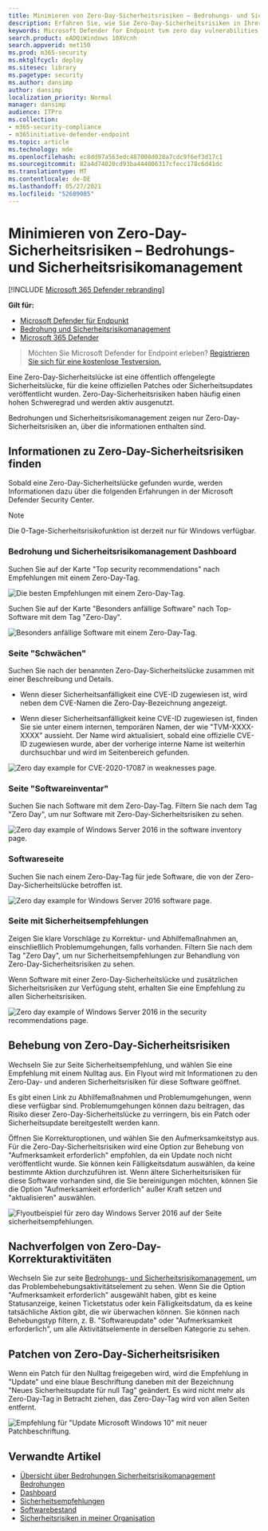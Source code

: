 ```yaml
---
title: Minimieren von Zero-Day-Sicherheitsrisiken – Bedrohungs- und Sicherheitsrisikomanagement
description: Erfahren Sie, wie Sie Zero-Day-Sicherheitsrisiken in Ihrer Umgebung mithilfe von Bedrohungs- und Sicherheitsrisikomanagement.
keywords: Microsoft Defender for Endpoint tvm zero day vulnerabilities, tvm, threat & Sicherheitsrisikomanagement, zero day, 0-day, mitigate 0 day vulnerabilities, vulnerable CVE
search.product: eADQiWindows 10XVcnh
search.appverid: met150
ms.prod: m365-security
ms.mktglfcycl: deploy
ms.sitesec: library
ms.pagetype: security
ms.author: dansimp
author: dansimp
localization_priority: Normal
manager: dansimp
audience: ITPro
ms.collection:
- m365-security-compliance
- m365initiative-defender-endpoint
ms.topic: article
ms.technology: mde
ms.openlocfilehash: ec8dd97a563edc487008d028a7cdc9f6ef3d17c1
ms.sourcegitcommit: 82a4d74020cd93ba444006317cfecc178c6d41dc
ms.translationtype: MT
ms.contentlocale: de-DE
ms.lasthandoff: 05/27/2021
ms.locfileid: "52689085"
---
```

# <a name="mitigate-zero-day-vulnerabilities---threat-and-vulnerability-management"></a>Minimieren von Zero-Day-Sicherheitsrisiken – Bedrohungs- und Sicherheitsrisikomanagement

[!INCLUDE [Microsoft 365 Defender rebranding](../../includes/microsoft-defender.md)]

**Gilt für:**

- [Microsoft Defender für Endpunkt](https://go.microsoft.com/fwlink/?linkid=2154037)
- [Bedrohung und Sicherheitsrisikomanagement](next-gen-threat-and-vuln-mgt.md)
- [Microsoft 365 Defender](https://go.microsoft.com/fwlink/?linkid=2118804)

>Möchten Sie Microsoft Defender for Endpoint erleben? [Registrieren Sie sich für eine kostenlose Testversion.](https://www.microsoft.com/microsoft-365/windows/microsoft-defender-atp?ocid=docs-wdatp-portaloverview-abovefoldlink)

Eine Zero-Day-Sicherheitslücke ist eine öffentlich offengelegte Sicherheitslücke, für die keine offiziellen Patches oder Sicherheitsupdates veröffentlicht wurden. Zero-Day-Sicherheitsrisiken haben häufig einen hohen Schweregrad und werden aktiv ausgenutzt.

Bedrohungen und Sicherheitsrisikomanagement zeigen nur Zero-Day-Sicherheitsrisiken an, über die informationen enthalten sind.

## <a name="find-information-about-zero-day-vulnerabilities"></a>Informationen zu Zero-Day-Sicherheitsrisiken finden

Sobald eine Zero-Day-Sicherheitslücke gefunden wurde, werden Informationen dazu über die folgenden Erfahrungen in der Microsoft Defender Security Center.

>[!NOTE]
> Die 0-Tage-Sicherheitsrisikofunktion ist derzeit nur für Windows verfügbar.

### <a name="threat-and-vulnerability-management-dashboard"></a>Bedrohung und Sicherheitsrisikomanagement Dashboard

Suchen Sie auf der Karte "Top security recommendations" nach Empfehlungen mit einem Zero-Day-Tag.

![Die besten Empfehlungen mit einem Zero-Day-Tag.](images/tvm-zero-day-top-security-recommendations.png)

Suchen Sie auf der Karte "Besonders anfällige Software" nach Top-Software mit dem Tag "Zero-Day".

![Besonders anfällige Software mit einem Zero-Day-Tag.](images/tvm-zero-day-top-software.png)

### <a name="weaknesses-page"></a>Seite "Schwächen"

Suchen Sie nach der benannten Zero-Day-Sicherheitslücke zusammen mit einer Beschreibung und Details.

- Wenn dieser Sicherheitsanfälligkeit eine CVE-ID zugewiesen ist, wird neben dem CVE-Namen die Zero-Day-Bezeichnung angezeigt.

- Wenn dieser Sicherheitsanfälligkeit keine CVE-ID zugewiesen ist, finden Sie sie unter einem internen, temporären Namen, der wie "TVM-XXXX-XXXX" aussieht. Der Name wird aktualisiert, sobald eine offizielle CVE-ID zugewiesen wurde, aber der vorherige interne Name ist weiterhin durchsuchbar und wird im Seitenbereich gefunden.

![Zero day example for CVE-2020-17087 in weaknesses page.](images/tvm-zero-day-weakness-name.png)

### <a name="software-inventory-page"></a>Seite "Softwareinventar"

Suchen Sie nach Software mit dem Zero-Day-Tag. Filtern Sie nach dem Tag "Zero Day", um nur Software mit Zero-Day-Sicherheitsrisiken zu sehen.

![Zero day example of Windows Server 2016 in the software inventory page.](images/tvm-zero-day-software-inventory.png)

### <a name="software-page"></a>Softwareseite

Suchen Sie nach einem Zero-Day-Tag für jede Software, die von der Zero-Day-Sicherheitslücke betroffen ist.

![Zero day example for Windows Server 2016 software page.](images/tvm-zero-day-software-page.png)

### <a name="security-recommendations-page"></a>Seite mit Sicherheitsempfehlungen

Zeigen Sie klare Vorschläge zu Korrektur- und Abhilfemaßnahmen an, einschließlich Problemumgehungen, falls vorhanden. Filtern Sie nach dem Tag "Zero Day", um nur Sicherheitsempfehlungen zur Behandlung von Zero-Day-Sicherheitsrisiken zu sehen.

Wenn Software mit einer Zero-Day-Sicherheitslücke und zusätzlichen Sicherheitsrisiken zur Verfügung steht, erhalten Sie eine Empfehlung zu allen Sicherheitsrisiken.

![Zero day example of Windows Server 2016 in the security recommendations page.](images/tvm-zero-day-security-recommendation.png)

## <a name="addressing-zero-day-vulnerabilities"></a>Behebung von Zero-Day-Sicherheitsrisiken

Wechseln Sie zur Seite Sicherheitsempfehlung, und wählen Sie eine Empfehlung mit einem Nulltag aus. Ein Flyout wird mit Informationen zu den Zero-Day- und anderen Sicherheitsrisiken für diese Software geöffnet.

Es gibt einen Link zu Abhilfemaßnahmen und Problemumgehungen, wenn diese verfügbar sind. Problemumgehungen können dazu beitragen, das Risiko dieser Zero-Day-Sicherheitslücke zu verringern, bis ein Patch oder Sicherheitsupdate bereitgestellt werden kann.

Öffnen Sie Korrekturoptionen, und wählen Sie den Aufmerksamkeitstyp aus. Für die Zero-Day-Sicherheitsrisiken wird eine Option zur Behebung von "Aufmerksamkeit erforderlich" empfohlen, da ein Update noch nicht veröffentlicht wurde. Sie können kein Fälligkeitsdatum auswählen, da keine bestimmte Aktion durchzuführen ist. Wenn ältere Sicherheitsrisiken für diese Software vorhanden sind, die Sie bereinigungen möchten, können Sie die Option "Aufmerksamkeit erforderlich" außer Kraft setzen und "aktualisieren" auswählen.

![Flyoutbeispiel für zero day Windows Server 2016 auf der Seite sicherheitsempfehlungen.](images/tvm-zero-day-recommendation-flyout400.png)

## <a name="track-zero-day-remediation-activities"></a>Nachverfolgen von Zero-Day-Korrekturaktivitäten

Wechseln Sie zur seite [Bedrohungs- und Sicherheitsrisikomanagement,](tvm-remediation.md) um das Problembehebungsaktivitätselement zu sehen. Wenn Sie die Option "Aufmerksamkeit erforderlich" ausgewählt haben, gibt es keine Statusanzeige, keinen Ticketstatus oder kein Fälligkeitsdatum, da es keine tatsächliche Aktion gibt, die wir überwachen können. Sie können nach Behebungstyp filtern, z. B. "Softwareupdate" oder "Aufmerksamkeit erforderlich", um alle Aktivitätselemente in derselben Kategorie zu sehen.

## <a name="patching-zero-day-vulnerabilities"></a>Patchen von Zero-Day-Sicherheitsrisiken

Wenn ein Patch für den Nulltag freigegeben wird, wird die Empfehlung in "Update" und eine blaue Beschriftung daneben mit der Bezeichnung "Neues Sicherheitsupdate für null Tag" geändert. Es wird nicht mehr als Zero-Day-Tag in Betracht ziehen, das Zero-Day-Tag wird von allen Seiten entfernt.

![Empfehlung für "Update Microsoft Windows 10" mit neuer Patchbeschriftung.](images/tvm-zero-day-patch.jpg)

## <a name="related-articles"></a>Verwandte Artikel

- [Übersicht über Bedrohungen Sicherheitsrisikomanagement Bedrohungen](next-gen-threat-and-vuln-mgt.md)
- [Dashboard](tvm-dashboard-insights.md)
- [Sicherheitsempfehlungen](tvm-security-recommendation.md)
- [Softwarebestand](tvm-software-inventory.md)
- [Sicherheitsrisiken in meiner Organisation](tvm-weaknesses.md)
